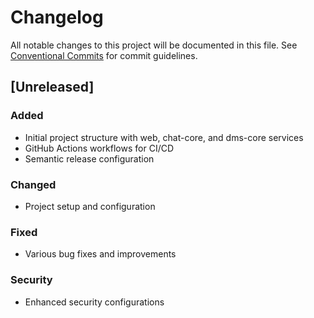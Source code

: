 # Changelog

All notable changes to this project will be documented in this file. See [Conventional Commits](https://conventionalcommits.org) for commit guidelines.

## [Unreleased]

### Added
- Initial project structure with web, chat-core, and dms-core services
- GitHub Actions workflows for CI/CD
- Semantic release configuration

### Changed
- Project setup and configuration

### Fixed
- Various bug fixes and improvements

### Security
- Enhanced security configurations
